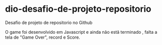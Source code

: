 # dio-desafio-de-projeto-repositorio

Desafio de projeto de repositorio no Github

O game foi desenvolvido em  Javascript e ainda não estã terminado , falta a tela de "Game Over", record e Score.
